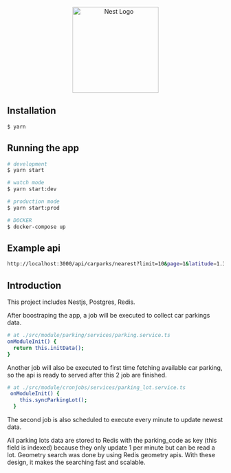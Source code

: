 <p align="center">
  <a href="http://nestjs.com/" target="blank"><img src="https://nestjs.com/img/logo-small.svg" width="200" alt="Nest Logo" /></a>
</p>

## Installation

```bash
$ yarn
```

## Running the app

```bash
# development
$ yarn start

# watch mode
$ yarn start:dev

# production mode
$ yarn start:prod

# DOCKER
$ docker-compose up
```

## Example api

```bash
http://localhost:3000/api/carparks/nearest?limit=10&page=1&latitude=1.3025452&longitude=103.9043758
```

## Introduction

This project includes Nestjs, Postgres, Redis.

After boostraping the app, a job will be executed to collect car parkings data.

```bash
# at ./src/module/parking/services/parking.service.ts
onModuleInit() {
  return this.initData();
}
```

Another job will also be executed to first time fetching available car parking, so the api is ready to served after this 2 job are finished.

```bash
# at ./src/module/cronjobs/services/parking_lot.service.ts
 onModuleInit() {
    this.syncParkingLot();
  }
```

The second job is also scheduled to execute every minute to update newest data.

All parking lots data are stored to Redis with the parking_code as key (this field is indexed) because they only update 1 per minute but can be read a lot. Geometry search was done by using Redis geometry apis. With these design, it makes the searching fast and scalable.
